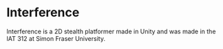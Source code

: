# Interference
Interference is a 2D stealth platformer made in Unity and was made in the IAT 312 at Simon Fraser University.
